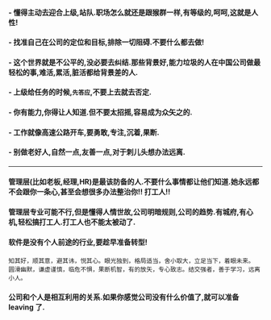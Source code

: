 
#### - 懂得主动去迎合上级,站队.职场怎么就还是跟猴群一样,有等级的,呵呵,这就是人性!
#### - 找准自己在公司的定位和目标,排除一切阻碍.不要什么都去做!
#### - 这个世界就是不公平的,没必要去纠结.那些背景好,能力垃圾的人在中国公司做最轻松的事,难活,累活,脏活都给背景差的人.
#### - 上级给任务的时候,``先答应``,不要上去就去否定.
#### - 你有能力,你得让人知道.但不要太招摇,容易成为众矢之的.
#### - 工作就像高速公路开车,要勇敢,专注,沉着,果断.
#### - 别做老好人,自然一点,友善一点,对于刺儿头想办法远离.

-------------------------------------------------------------------------------------------------------------
#### 管理层(比如老板,经理,HR)是最该防备的人.不要什么事情都让他们知道.她永远都不会跟你一条心,甚至会想很多办法整治你!! 打工人!!
#### 管理层专业可能不行,但是懂得人情世故,公司明暗规则,公司的趋势.有城府,有心机,轻松搞打工人.打工人也不能太被动了.
#### 软件是没有个人前途的行业,要趁早准备转型!

```
知其好，顺其意，避其讳，悦其心。眼光独到，格局适当，舍小取大，立足当下，着眼未来。
圆滑幽默，谦虚谨慎，临危不惧，果断机智，有的放矢，专心致志。结交强者，善于学习，远离小人。
```
#### 公司和个人是相互利用的关系.如果你感觉公司没有什么价值了,就可以准备 leaving 了.
